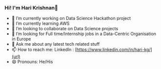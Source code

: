 ### Hi! I'm Hari Krishnan👋

- 🔭 I’m currently working on Data Science Hackathon project
- 🌱 I’m currently learning AWS
- 👯 I’m looking to collaborate on Data Science projects
- 🤔 I’m looking for Full time/Internship jobs in a Data-Centric Organisation in Europe
- 💬 Ask me about any latest tech related stuff
- 📫 How to reach me: LinkedIn : [https://www.linkedin.com/in/hari-kg/](url)
- 😄 Pronouns: He/His

 
